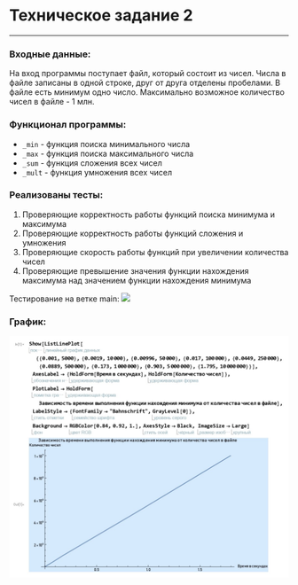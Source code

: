 ﻿# Техническое задание 2
***

### Входные данные:
На вход программы поступает файл, который состоит из чисел. Числа в файле записаны в одной строке, друг от друга отделены пробелами.
В файле есть минимум одно число. Максимально возможное количество чисел в файле - 1 млн.


### Функционал программы:
* `_min` - функция поиска минимального числа
* `_max` - функция поиска максимального числа
* `_sum` - функция сложения всех чисел
* `_mult` - функция умножения всех чисел


### Реализованы тесты:
1. Проверяющие корректность работы функций поиска минимума и максимума
2. Проверяющие корректность работы функций сложения и умножения
3. Проверяющие скорость работы функций при увеличении количества чисел
4. Проверяющие превышение значения функции нахождения максимума над значением функции нахождения минимума




Тестирование на ветке main:
![](https://github.com/anlika301/hse_tp_hw_2/actions/workflows/Code_checks.yml/badge.svg?branch=main)

### График:
![alt text][logo]

[logo]: https://github.com/anlika301/hse_tp_hw_2/blob/062901d943cdfc03621ea59987263779eb186788/Grafic.jpg

